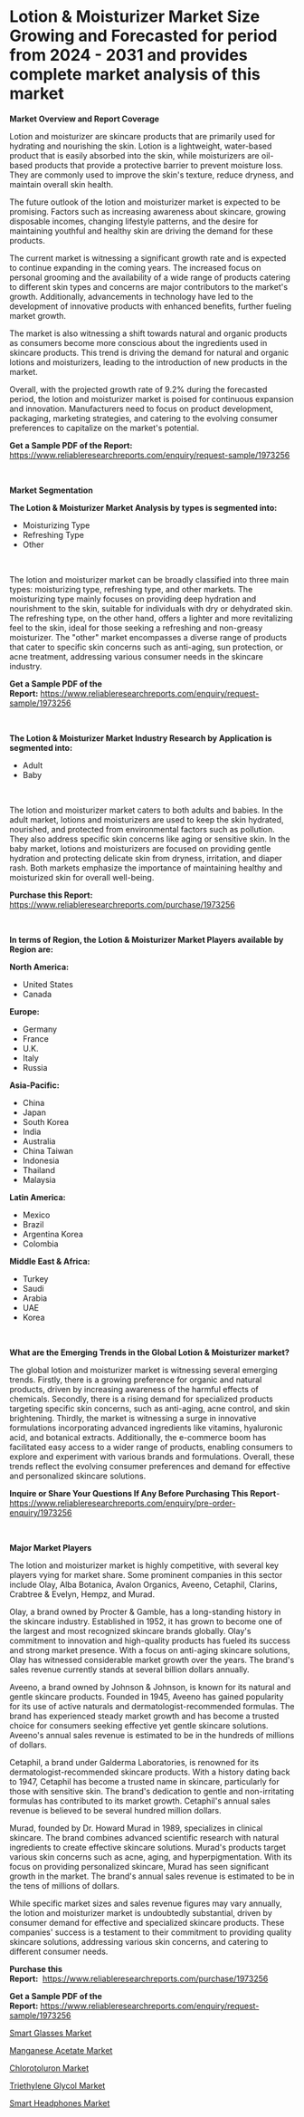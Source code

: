<p><h1>Lotion & Moisturizer Market Size Growing and Forecasted for period from 2024 - 2031 and provides complete market analysis of this market</h1></p><p><strong>Market Overview and Report Coverage</strong></p>
<p><p>Lotion and moisturizer are skincare products that are primarily used for hydrating and nourishing the skin. Lotion is a lightweight, water-based product that is easily absorbed into the skin, while moisturizers are oil-based products that provide a protective barrier to prevent moisture loss. They are commonly used to improve the skin's texture, reduce dryness, and maintain overall skin health.</p><p>The future outlook of the lotion and moisturizer market is expected to be promising. Factors such as increasing awareness about skincare, growing disposable incomes, changing lifestyle patterns, and the desire for maintaining youthful and healthy skin are driving the demand for these products.</p><p>The current market is witnessing a significant growth rate and is expected to continue expanding in the coming years. The increased focus on personal grooming and the availability of a wide range of products catering to different skin types and concerns are major contributors to the market's growth. Additionally, advancements in technology have led to the development of innovative products with enhanced benefits, further fueling market growth.</p><p>The market is also witnessing a shift towards natural and organic products as consumers become more conscious about the ingredients used in skincare products. This trend is driving the demand for natural and organic lotions and moisturizers, leading to the introduction of new products in the market.</p><p>Overall, with the projected growth rate of 9.2% during the forecasted period, the lotion and moisturizer market is poised for continuous expansion and innovation. Manufacturers need to focus on product development, packaging, marketing strategies, and catering to the evolving consumer preferences to capitalize on the market's potential.</p></p>
<p><strong>Get a Sample PDF of the Report:</strong> <a href="https://www.reliableresearchreports.com/enquiry/request-sample/1973256">https://www.reliableresearchreports.com/enquiry/request-sample/1973256</a></p>
<p>&nbsp;</p>
<p><strong>Market Segmentation</strong></p>
<p><strong>The Lotion & Moisturizer Market Analysis by types is segmented into:</strong></p>
<p><ul><li>Moisturizing Type</li><li>Refreshing Type</li><li>Other</li></ul></p>
<p>&nbsp;</p>
<p><p>The lotion and moisturizer market can be broadly classified into three main types: moisturizing type, refreshing type, and other markets. The moisturizing type mainly focuses on providing deep hydration and nourishment to the skin, suitable for individuals with dry or dehydrated skin. The refreshing type, on the other hand, offers a lighter and more revitalizing feel to the skin, ideal for those seeking a refreshing and non-greasy moisturizer. The "other" market encompasses a diverse range of products that cater to specific skin concerns such as anti-aging, sun protection, or acne treatment, addressing various consumer needs in the skincare industry.</p></p>
<p><strong>Get a Sample PDF of the Report:</strong>&nbsp;<a href="https://www.reliableresearchreports.com/enquiry/request-sample/1973256">https://www.reliableresearchreports.com/enquiry/request-sample/1973256</a></p>
<p>&nbsp;</p>
<p><strong>The Lotion & Moisturizer Market Industry Research by Application is segmented into:</strong></p>
<p><ul><li>Adult</li><li>Baby</li></ul></p>
<p>&nbsp;</p>
<p><p>The lotion and moisturizer market caters to both adults and babies. In the adult market, lotions and moisturizers are used to keep the skin hydrated, nourished, and protected from environmental factors such as pollution. They also address specific skin concerns like aging or sensitive skin. In the baby market, lotions and moisturizers are focused on providing gentle hydration and protecting delicate skin from dryness, irritation, and diaper rash. Both markets emphasize the importance of maintaining healthy and moisturized skin for overall well-being.</p></p>
<p><strong>Purchase this Report:</strong>&nbsp; <a href="https://www.reliableresearchreports.com/purchase/1973256">https://www.reliableresearchreports.com/purchase/1973256</a></p>
<p>&nbsp;</p>
<p><strong>In terms of Region, the Lotion & Moisturizer Market Players available by Region are:</strong></p>
<p>
    <p> <strong> North America: </strong>
        <ul>
            <li>United States</li>
            <li>Canada</li>
        </ul>
        </p> 
    <p> <strong> Europe: </strong>
        <ul>
            <li>Germany</li>
            <li>France</li>
            <li>U.K.</li>
            <li>Italy</li>
            <li>Russia</li>
        </ul>
        </p> 
    <p> <strong> Asia-Pacific: </strong>
        <ul>
            <li>China</li>
            <li>Japan</li>
            <li>South Korea</li>
            <li>India</li>
            <li>Australia</li>
            <li>China Taiwan</li>
            <li>Indonesia</li>
            <li>Thailand</li>
            <li>Malaysia</li>
        </ul>
        </p> 
    <p> <strong> Latin America: </strong>
        <ul>
            <li>Mexico</li>
            <li>Brazil</li>
            <li>Argentina Korea</li>
            <li>Colombia</li>
        </ul>
        </p> 
    <p> <strong> Middle East & Africa: </strong>
        <ul>
            <li>Turkey</li>
            <li>Saudi</li>
            <li>Arabia</li>
            <li>UAE</li>
            <li>Korea</li>
        </ul>
    </p>
    </p>
<p>&nbsp;</p>
<p><strong>What are the Emerging Trends in the Global Lotion & Moisturizer market?</strong></p>
<p><p>The global lotion and moisturizer market is witnessing several emerging trends. Firstly, there is a growing preference for organic and natural products, driven by increasing awareness of the harmful effects of chemicals. Secondly, there is a rising demand for specialized products targeting specific skin concerns, such as anti-aging, acne control, and skin brightening. Thirdly, the market is witnessing a surge in innovative formulations incorporating advanced ingredients like vitamins, hyaluronic acid, and botanical extracts. Additionally, the e-commerce boom has facilitated easy access to a wider range of products, enabling consumers to explore and experiment with various brands and formulations. Overall, these trends reflect the evolving consumer preferences and demand for effective and personalized skincare solutions.</p></p>
<p><strong>Inquire or Share Your Questions If Any Before Purchasing This Report</strong>- <a href="https://www.reliableresearchreports.com/enquiry/pre-order-enquiry/1973256">https://www.reliableresearchreports.com/enquiry/pre-order-enquiry/1973256</a></p>
<p>&nbsp;</p>
<p><strong>Major Market Players</strong></p>
<p><p>The lotion and moisturizer market is highly competitive, with several key players vying for market share. Some prominent companies in this sector include Olay, Alba Botanica, Avalon Organics, Aveeno, Cetaphil, Clarins, Crabtree & Evelyn, Hempz, and Murad.</p><p>Olay, a brand owned by Procter & Gamble, has a long-standing history in the skincare industry. Established in 1952, it has grown to become one of the largest and most recognized skincare brands globally. Olay's commitment to innovation and high-quality products has fueled its success and strong market presence. With a focus on anti-aging skincare solutions, Olay has witnessed considerable market growth over the years. The brand's sales revenue currently stands at several billion dollars annually.</p><p>Aveeno, a brand owned by Johnson & Johnson, is known for its natural and gentle skincare products. Founded in 1945, Aveeno has gained popularity for its use of active naturals and dermatologist-recommended formulas. The brand has experienced steady market growth and has become a trusted choice for consumers seeking effective yet gentle skincare solutions. Aveeno's annual sales revenue is estimated to be in the hundreds of millions of dollars.</p><p>Cetaphil, a brand under Galderma Laboratories, is renowned for its dermatologist-recommended skincare products. With a history dating back to 1947, Cetaphil has become a trusted name in skincare, particularly for those with sensitive skin. The brand's dedication to gentle and non-irritating formulas has contributed to its market growth. Cetaphil's annual sales revenue is believed to be several hundred million dollars.</p><p>Murad, founded by Dr. Howard Murad in 1989, specializes in clinical skincare. The brand combines advanced scientific research with natural ingredients to create effective skincare solutions. Murad's products target various skin concerns such as acne, aging, and hyperpigmentation. With its focus on providing personalized skincare, Murad has seen significant growth in the market. The brand's annual sales revenue is estimated to be in the tens of millions of dollars.</p><p>While specific market sizes and sales revenue figures may vary annually, the lotion and moisturizer market is undoubtedly substantial, driven by consumer demand for effective and specialized skincare products. These companies' success is a testament to their commitment to providing quality skincare solutions, addressing various skin concerns, and catering to different consumer needs.</p></p>
<p><strong>Purchase this Report:</strong>&nbsp;&nbsp;<a href="https://www.reliableresearchreports.com/purchase/1973256">https://www.reliableresearchreports.com/purchase/1973256</a></p>
<p></p>
<p><strong>Get a Sample PDF of the Report:</strong>&nbsp;<a href="https://www.reliableresearchreports.com/enquiry/request-sample/1973256">https://www.reliableresearchreports.com/enquiry/request-sample/1973256</a></p>
<p><p><a href="https://github.com/vimar16th/Market-Research-Report-List-2/blob/main/smart-glasses-market.md">Smart Glasses Market</a></p><p><a href="https://www.linkedin.com/pulse/manganese-acetate-market-size-share-global-analysis-report-fzvee/">Manganese Acetate Market</a></p><p><a href="https://www.linkedin.com/pulse/chlorotoluron-market-size-share-amp-trends-analysis-report-11sce/">Chlorotoluron Market</a></p><p><a href="https://www.linkedin.com/pulse/decoding-triethylene-glycol-market-deep-dive-latest-trends-yu9ce/">Triethylene Glycol Market</a></p><p><a href="https://github.com/luckyshygirl/Market-Research-Report-List-2/blob/main/smart-headphones-market.md">Smart Headphones Market</a></p></p>